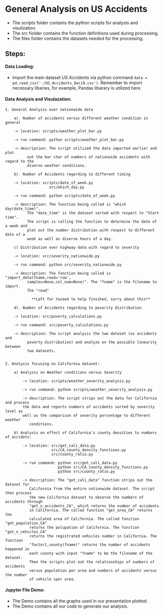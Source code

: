 # General Analysis on US Accidents
* The scripts folder contains the python scripts for analysis and visulization.
* The src fiolder contains the function definitions used during processing.
* The files folder contains the datasets needed for the processing.

## Steps:
#### Data Loading:  

* Import the main dataset *US Accidents* via python command `data = pd.read_csv('./US_Accidents_Dec19.csv')`. Remember to import necessary libaries, for example, Pandas libarary is utilized here.

#### Data Analysis and Visulazation:

	1. General Analysis over nationwide data

		a). Number of accidents versus different weather condition in general

	   	-> location: scripts/weather_plot_bar.py

	   	-> run command: python scripts/weather_plot_bar.py

	   	-> description: The script utilized the data imported earlier and  plot
			  out the bar char of numbers of nationwide accidents with regard to the  
			  diverse weather conditions.

		b). Number of Accidents regarding to different timing

	   	-> location: scripts/date_of_week.py
						src/which_day.py

	   	-> run command: python scripts/date_of_week.py

	   	-> description: The function being called is "which day(date_time)".
			  The "date_time" is the dataset sorted with respect to "Start time".
			  The script is calling the function to determine the date of a week and
			  plot out the number distribution with respect to different date of a
			  week as well as diverse hours of a day.

		c) Distribution over highway data with regard to severity

	   	-> location: src/severity_nationwide.py

	   	-> run command: python src/severity_nationwide.py

	   	-> description: The function being called is "import_data(fname,read='row',
			  samples=None,col_num=None)". The "fname" is the filename to import.
			  The "read"

				**Left for Yazeed to help finsihed, sorry about this**

		d). Number of Accidents regarding to poverity distribution

	   	-> location: src/poverty_calculations.py

	   	-> run command: src/poverty_calculations.py

	   	-> description: The script analysis the two dataset (us accidents and
			  poverty distribution) and analyze on the possible linearity between
			  two datasets.


	2. Analysis focusing on California dataset:

	    a) Analysis on Weather conditions versus Severity

	        -> location: scripts/weather_severity_analysis.py

	        -> run command: python scripts/weather_severity_analysis.py

	        -> description: The script strips out the data for California and process
		   	the data and reports numbers of accidents sorted by severity level as
		   	well as the comparison of severity percentage to different weather
			   conditions.

		b) Analysis on effect of California's county densities to numbers of accidets:

			-> location: src/get_cali_data.py
						 src/CA_county_density_functions.py
						 src/county_ratio.py

			-> run command: python src/get_cali_data.py
							python src/CA_county_density_functions.py
							python src/county_ratio.py

			-> description: The "get_cali_data" function strips out the dataset for
			   California from the entire nationwide dataset. The script then process
			   the new California dataset to observe the numbers of accidents through
			   "get_n_accidents_CA", which returns the number of accidents
			   in California. The called function "get_area_CA" returns the
			   calculated area of California. The called function "get_population_CA"
			   returns the polupation of California. The function "get_n_vehicles_CA"
			   returns the registrated vehicles number in California. The function
			   "factor1_county(fname)" returns the number of accidents happened in
			   each county with input "fname" to be the filename of the dataset.
			   Then the scripts plot out the relationships of numbers of accidents
			   versus population per area and numbers of accidents versus the number
			   of vehicle sper area.



#### Jupyter File Demo:
* The Demo contains all the graphs used in our presentation plotted.
* The Demo contains all our code to generate our analysis.
